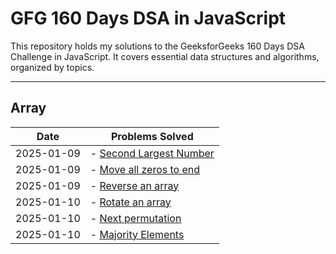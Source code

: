 # GFG 160 Days DSA in JavaScript

This repository holds my solutions to the GeeksforGeeks 160 Days DSA Challenge in JavaScript. It covers essential data structures and algorithms, organized by topics.

---

## **Array**

| Date       | Problems Solved                                            |
| ---------- | ---------------------------------------------------------- |
| 2025-01-09 | - [Second Largest Number](./Arrays/secondlargestNumber.js) |
| 2025-01-09 | - [Move all zeros to end](./Arrays/moveAllZerosToEnd.js)   |
| 2025-01-09 | - [Reverse an array](./Arrays/reverseAnArray.js)           |
| 2025-01-10 | - [Rotate an array](./Arrays/rotateArray.js)               |
| 2025-01-10 | - [Next permutation](./Arrays/rotateArray.js)              |
| 2025-01-10 | - [Majority Elements](./Arrays/majorityElements.js)        |
